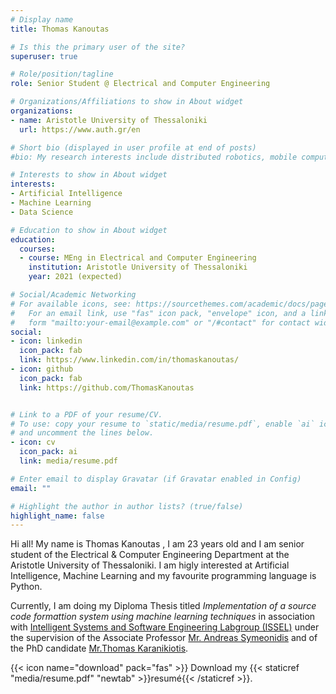 ```yaml
---
# Display name
title: Thomas Kanoutas

# Is this the primary user of the site?
superuser: true

# Role/position/tagline
role: Senior Student @ Electrical and Computer Engineering

# Organizations/Affiliations to show in About widget
organizations:
- name: Aristotle University of Thessaloniki
  url: https://www.auth.gr/en

# Short bio (displayed in user profile at end of posts)
#bio: My research interests include distributed robotics, mobile computing and programmable matter.

# Interests to show in About widget
interests:
- Artificial Intelligence
- Machine Learning
- Data Science

# Education to show in About widget
education:
  courses:
  - course: MEng in Electrical and Computer Engineering
    institution: Aristotle University of Thessaloniki
    year: 2021 (expected)

# Social/Academic Networking
# For available icons, see: https://sourcethemes.com/academic/docs/page-builder/#icons
#   For an email link, use "fas" icon pack, "envelope" icon, and a link in the
#   form "mailto:your-email@example.com" or "/#contact" for contact widget.
social:
- icon: linkedin
  icon_pack: fab
  link: https://www.linkedin.com/in/thomaskanoutas/
- icon: github
  icon_pack: fab
  link: https://github.com/ThomasKanoutas


# Link to a PDF of your resume/CV.
# To use: copy your resume to `static/media/resume.pdf`, enable `ai` icons in `params.toml`, 
# and uncomment the lines below.
- icon: cv
  icon_pack: ai
  link: media/resume.pdf

# Enter email to display Gravatar (if Gravatar enabled in Config)
email: ""

# Highlight the author in author lists? (true/false)
highlight_name: false
---
```


Hi all! My name is Thomas Kanoutas , I am 23 years old and I am senior student of the Electrical & Computer Engineering Department at the Aristotle University of Thessaloniki. I am higly interested at Artificial Intelligence, Machine Learning and my favourite programming language is Python. 

Currently, I am doing my Diploma Thesis titled _Implementation of a source code formattion system using machine learning techniques_ in association with [Intelligent Systems and Software Engineering Labgroup (ISSEL)](https://issel.ee.auth.gr/en/13-2/?lang=en) under the supervision of the Associate Professor [Mr. Andreas Symeonidis](https://issel.ee.auth.gr/en/staff/andreas-l-symeonidis/) and of the PhD candidate [Mr.Thomas Karanikiotis](https://issel.ee.auth.gr/en/staff/thomas-karanikiotis/).

{{< icon name="download" pack="fas" >}} Download my {{< staticref "media/resume.pdf" "newtab" >}}resumé{{< /staticref >}}.
